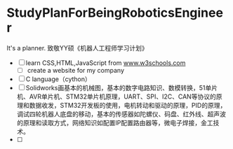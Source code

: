 # StudyPlanForBeingRoboticsEngineer
It's a planner.
致敬YY硕《机器人工程师学习计划》

- [ ] learn CSS,HTML,JavaScript from www.w3schools.com
  - [ ] create a website for my company 
- [ ] C language（cython）
- [ ] Solidworks画基本的机械图，基本的数字电路知识、数模转换，51单片机、AVR单片机、STM32单片机原理，UART、SPI、I2C、CAN等协议的原理和数据收发，STM32开发板的使用，电机转动和驱动的原理，PID的原理，调试四轮机器人底盘的移动，基本的传感器如陀螺仪、码盘、红外线、超声波的原理和读取方式，网络知识如配置IP配置路由器等，微电子焊接，金工技术。
- [ ] 
